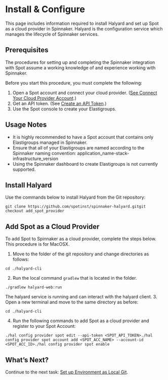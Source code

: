 # Install & Configure

This page includes information required to install Halyard and set up Spot as a cloud provider in Spinnaker. Halyard is the configuration service which manages the lifecycle of Spinnaker services.

## Prerequisites

The procedures for setting up and completing the Spinnaker integration with Spot assume a working knowledge of and experience working with Spinnaker.

Before you start this procedure, you must complete the following:

1. Open a Spot account and connect your cloud provider. ([See Connect Your Cloud Provider Account](https://help.spot.io/connect-your-cloud-provider-account/).)
2. Get an API token. (See [Create an API Token](https://docs.spot.io/spotinst-api/administration/create-an-api-token/).)
3. Use the Spot console to create your Elastigroups.

## Usage Notes

* It is highly recommended to have a Spot account that contains only Elastigroups managed in Spinnaker.
* Ensure that all of your Elastigroups are named according to the Spinnaker naming convention: application_name-stack-infrastructure_version
* Using the Spinnaker dashboard to create Elastigroups is not currently supported.

## Install Halyard
Use the commands below to install Halyard from the Git repository:

`git clone https://github.com/spotinst/spinnaker-halyard.gitgit checkout add_spot_provider`

## Add Spot as a Cloud Provider

To add Spot to Spinnaker as a cloud provider, complete the steps below. This procedure is for MacOSX.

1. Move to the folder of the git repository and change directories as follows:

`cd ./halyard-cli`

2. Run the local command `gradlew` that is located in the folder.

`./gradlew halyard-web:run`

  The halyard service is running and can interact with the halyard client.
3. Open a new terminal and move to the same directory as before:

`cd ./halyard-cli`

4. Run the following commands to add Spot as a cloud provider and register to your Spot Account:

```
./hal config provider spot edit --api-token <SPOT_API_TOKEN>./hal config provider spot account add <SPOT_ACC_NAME> --account-id <SPOT_ACC_ID>./hal config provider spot enable
```

## What’s Next?

Continue to the next task: [Set up Environment as Local Git](https://support.spot.io/provisioning-and-cicd/provisioning-and-cicd/spinnaker/set-up-environment-as-local-git/).
